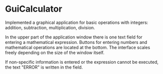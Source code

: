 # GuiCalculator

Implemented a graphical application for basic operations with integers: addition, subtraction, multiplication, division.

In the upper part of the application window there is one text field for entering a mathematical expression. Buttons for entering numbers and mathematical operations are located at the bottom. The interface scales freely depending on the size of the window itself.

If non-specific information is entered or the expression cannot be executed, the text "ERROR" is written in the field.
